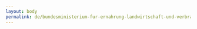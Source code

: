 ```yaml
---
layout: body
permalink: de/bundesministerium-fur-ernahrung-landwirtschaft-und-verbraucherschutz/
---
```


